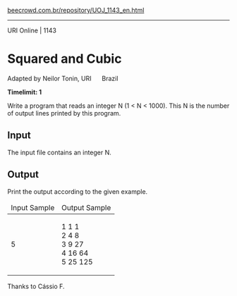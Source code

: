 <p><a href="https://www.beecrowd.com.br/repository/UOJ_1143_en.html">beecrowd.com.br/repository/UOJ_1143_en.html</a></p><hr>
<div>
  <span>URI Online | 1143</span>
  <h1>Squared and Cubic</h1>
  <div><p>
     Adapted by Neilor Tonin, URI <img alt="" src="https://resources.beecrowd.com.br/gallery/images/flags/br.gif" style="width: 16px; height: 11px; "> Brazil</p>
  </div>
  <strong>Timelimit: 1</strong>
</div>
<div>
<div>
  <p>
   Write a program that reads an integer N (1 &lt; N &lt; 1000). This N is the number of output lines printed by this program.</p>
</div>
<h2>Input</h2>
<div>
  <p>
   The input file contains an integer N.</p>
</div>
<h2>Output</h2>
<div>
  <p>
   Print the output according to the given example.</p>
</div>
<div></div>
  <table>
    <thead>
      <tr>
        <td>Input Sample</td>
        <td>Output Sample</td>
      </tr>
    </thead>
    <tbody>
      <tr>
        <td>
          <p>
           5</p>
        </td>
        <td>
          <p>
           1 1 1<br>
           2 4 8<br>
           3 9 27<br>
           4 16 64<br>
           5 25 125</p>
        </td>
      </tr>
    </tbody>
  </table>
  <p>
   Thanks to Cássio F.</p>
</div>